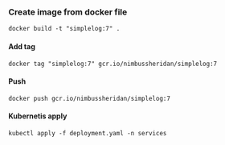 ### Create image from docker file
    docker build -t "simplelog:7" .
#### Add tag 
    docker tag "simplelog:7" gcr.io/nimbussheridan/simplelog:7
#### Push 
    docker push gcr.io/nimbussheridan/simplelog:7
#### Kubernetis apply
    kubectl apply -f deployment.yaml -n services
